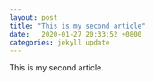 ```yaml
---
layout: post
title: "This is my second article"
date:   2020-01-27 20:33:52 +0800
categories: jekyll update
---
```

This is my second article.

